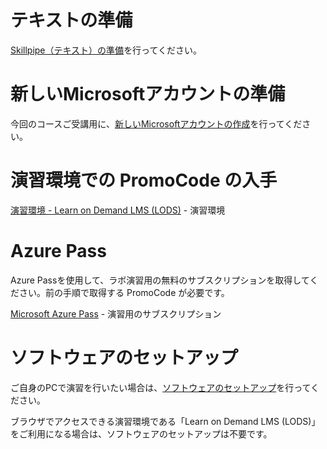 # テキストの準備

[Skillpipe（テキスト）の準備](prep/skillpipe.md)を行ってください。

# 新しいMicrosoftアカウントの準備

今回のコースご受講用に、[新しいMicrosoftアカウントの作成](prep/msa.md)を行ってください。

# 演習環境での PromoCode の入手

[演習環境 - Learn on Demand LMS (LODS)](https://tsfb.learnondemand.net/) - 演習環境

# Azure Pass 

Azure Passを使用して、ラボ演習用の無料のサブスクリプションを取得してください。前の手順で取得する PromoCode が必要です。

[Microsoft Azure Pass](https://www.microsoftazurepass.com/) - 演習用のサブスクリプション

# ソフトウェアのセットアップ
ご自身のPCで演習を行いたい場合は、[ソフトウェアのセットアップ](prep/env.md)を行ってください。

ブラウザでアクセスできる演習環境である「Learn on Demand LMS (LODS)」をご利用になる場合は、ソフトウェアのセットアップは不要です。

